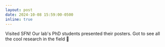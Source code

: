 ```yaml
---
layout: post
date: 2024-10-08 15:59:00-0500
inline: true
---
```


Visited SFN! Our lab's PhD students presented their posters. Got to see all the cool research in the field 🧠
